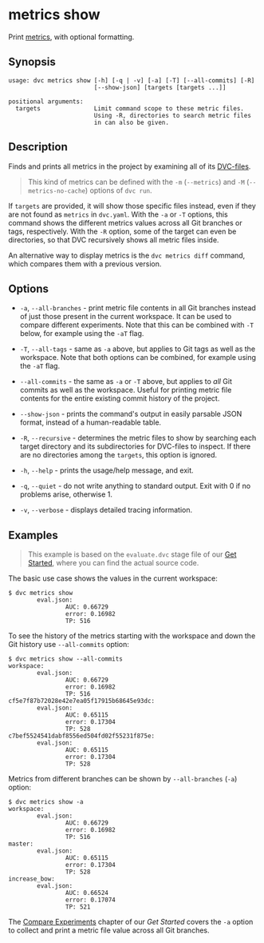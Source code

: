 # metrics show

Print [metrics](/doc/command-reference/metrics), with optional formatting.

## Synopsis

```usage
usage: dvc metrics show [-h] [-q | -v] [-a] [-T] [--all-commits] [-R]
                        [--show-json] [targets [targets ...]]

positional arguments:
  targets               Limit command scope to these metric files.
                        Using -R, directories to search metric files
                        in can also be given.
```

## Description

Finds and prints all metrics in the <abbr>project</abbr> by examining all of its
[DVC-files](/doc/user-guide/dvc-files-and-directories).

> This kind of metrics can be defined with the `-m` (`--metrics`) and `-M`
> (`--metrics-no-cache`) options of `dvc run`.

If `targets` are provided, it will show those specific files instead, even if
they are not found as `metrics` in `dvc.yaml`. With the `-a` or `-T`
options, this command shows the different metrics values across all Git branches
or tags, respectively. With the `-R` option, some of the target can even be
directories, so that DVC recursively shows all metric files inside.

An alternative way to display metrics is the `dvc metrics diff` command, which
compares them with a previous version.

## Options

- `-a`, `--all-branches` - print metric file contents in all Git branches
  instead of just those present in the current workspace. It can be used to
  compare different experiments. Note that this can be combined with `-T` below,
  for example using the `-aT` flag.

- `-T`, `--all-tags` - same as `-a` above, but applies to Git tags as well as
  the workspace. Note that both options can be combined, for example using the
  `-aT` flag.

- `--all-commits` - the same as `-a` or `-T` above, but applies to _all_ Git  
  commits as well as the workspace. Useful for printing metric file contents for
  the entire existing commit history of the project.

- `--show-json` - prints the command's output in easily parsable JSON format,
  instead of a human-readable table.

- `-R`, `--recursive` - determines the metric files to show by searching each
  target directory and its subdirectories for DVC-files to inspect. If there are
  no directories among the `targets`, this option is ignored.

- `-h`, `--help` - prints the usage/help message, and exit.

- `-q`, `--quiet` - do not write anything to standard output. Exit with 0 if no
  problems arise, otherwise 1.

- `-v`, `--verbose` - displays detailed tracing information.

## Examples

> This example is based on the `evaluate.dvc` stage file of our
> [Get Started](/doc/tutorials/get-started/experiments#project-metrics), where
> you can find the actual source code.

The basic use case shows the values in the current workspace:

```dvc
$ dvc metrics show
        eval.json:
                AUC: 0.66729
                error: 0.16982
                TP: 516
```

To see the history of the metrics starting with the workspace and down the Git
history use `--all-commits` option:

```dvc
$ dvc metrics show --all-commits
workspace:
        eval.json:
                AUC: 0.66729
                error: 0.16982
                TP: 516
cf5e7f87b72028e42e7ea05f17915b68645e93dc:
        eval.json:
                AUC: 0.65115
                error: 0.17304
                TP: 528
c7bef5524541dabf8556ed504fd02f55231f875e:
        eval.json:
                AUC: 0.65115
                error: 0.17304
                TP: 528
```

Metrics from different branches can be shown by `--all-branches` (`-a`) option:

```dvc
$ dvc metrics show -a
workspace:
        eval.json:
                AUC: 0.66729
                error: 0.16982
                TP: 516
master:
        eval.json:
                AUC: 0.65115
                error: 0.17304
                TP: 528
increase_bow:
        eval.json:
                AUC: 0.66524
                error: 0.17074
                TP: 521
```

The
[Compare Experiments](/doc/tutorials/get-started/experiments#compare-experiments)
chapter of our _Get Started_ covers the `-a` option to collect and print a
metric file value across all Git branches.
